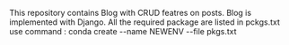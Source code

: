 This repository contains Blog with CRUD featres on posts.
Blog is implemented with Django.
All the required package are listed in pckgs.txt
use command : conda create --name NEWENV --file pkgs.txt
